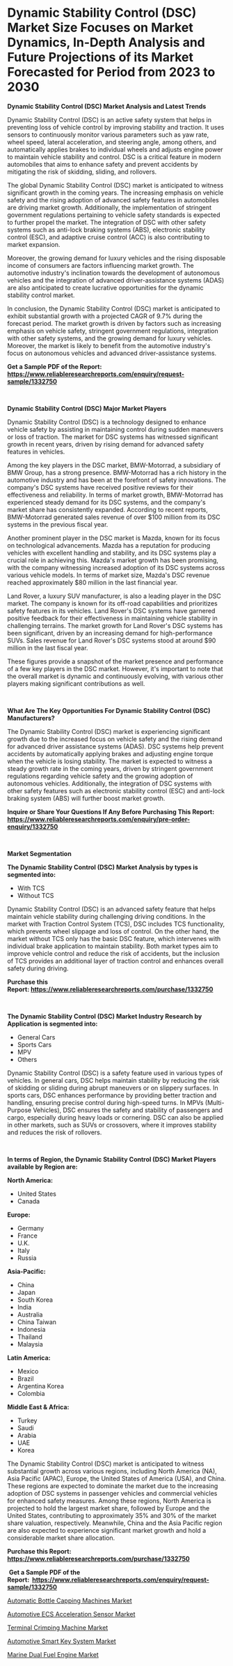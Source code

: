 <p><h1>Dynamic Stability Control (DSC) Market Size Focuses on Market Dynamics, In-Depth Analysis and Future Projections of its Market Forecasted for Period from 2023 to 2030</h1></p><p><strong>Dynamic Stability Control (DSC) Market Analysis and Latest Trends</strong></p>
<p><p>Dynamic Stability Control (DSC) is an active safety system that helps in preventing loss of vehicle control by improving stability and traction. It uses sensors to continuously monitor various parameters such as yaw rate, wheel speed, lateral acceleration, and steering angle, among others, and automatically applies brakes to individual wheels and adjusts engine power to maintain vehicle stability and control. DSC is a critical feature in modern automobiles that aims to enhance safety and prevent accidents by mitigating the risk of skidding, sliding, and rollovers.</p><p>The global Dynamic Stability Control (DSC) market is anticipated to witness significant growth in the coming years. The increasing emphasis on vehicle safety and the rising adoption of advanced safety features in automobiles are driving market growth. Additionally, the implementation of stringent government regulations pertaining to vehicle safety standards is expected to further propel the market. The integration of DSC with other safety systems such as anti-lock braking systems (ABS), electronic stability control (ESC), and adaptive cruise control (ACC) is also contributing to market expansion.</p><p>Moreover, the growing demand for luxury vehicles and the rising disposable income of consumers are factors influencing market growth. The automotive industry's inclination towards the development of autonomous vehicles and the integration of advanced driver-assistance systems (ADAS) are also anticipated to create lucrative opportunities for the dynamic stability control market.</p><p>In conclusion, the Dynamic Stability Control (DSC) market is anticipated to exhibit substantial growth with a projected CAGR of 9.7% during the forecast period. The market growth is driven by factors such as increasing emphasis on vehicle safety, stringent government regulations, integration with other safety systems, and the growing demand for luxury vehicles. Moreover, the market is likely to benefit from the automotive industry's focus on autonomous vehicles and advanced driver-assistance systems.</p></p>
<p><strong>Get a Sample PDF of the Report:&nbsp; <a href="https://www.reliableresearchreports.com/enquiry/request-sample/1332750">https://www.reliableresearchreports.com/enquiry/request-sample/1332750</a></strong></p>
<p>&nbsp;</p>
<p><strong>Dynamic Stability Control (DSC) Major Market Players</strong></p>
<p><p>Dynamic Stability Control (DSC) is a technology designed to enhance vehicle safety by assisting in maintaining control during sudden maneuvers or loss of traction. The market for DSC systems has witnessed significant growth in recent years, driven by rising demand for advanced safety features in vehicles.</p><p>Among the key players in the DSC market, BMW-Motorrad, a subsidiary of BMW Group, has a strong presence. BMW-Motorrad has a rich history in the automotive industry and has been at the forefront of safety innovations. The company's DSC systems have received positive reviews for their effectiveness and reliability. In terms of market growth, BMW-Motorrad has experienced steady demand for its DSC systems, and the company's market share has consistently expanded. According to recent reports, BMW-Motorrad generated sales revenue of over $100 million from its DSC systems in the previous fiscal year.</p><p>Another prominent player in the DSC market is Mazda, known for its focus on technological advancements. Mazda has a reputation for producing vehicles with excellent handling and stability, and its DSC systems play a crucial role in achieving this. Mazda's market growth has been promising, with the company witnessing increased adoption of its DSC systems across various vehicle models. In terms of market size, Mazda's DSC revenue reached approximately $80 million in the last financial year.</p><p>Land Rover, a luxury SUV manufacturer, is also a leading player in the DSC market. The company is known for its off-road capabilities and prioritizes safety features in its vehicles. Land Rover's DSC systems have garnered positive feedback for their effectiveness in maintaining vehicle stability in challenging terrains. The market growth for Land Rover's DSC systems has been significant, driven by an increasing demand for high-performance SUVs. Sales revenue for Land Rover's DSC systems stood at around $90 million in the last fiscal year.</p><p>These figures provide a snapshot of the market presence and performance of a few key players in the DSC market. However, it's important to note that the overall market is dynamic and continuously evolving, with various other players making significant contributions as well.</p></p>
<p>&nbsp;</p>
<p><strong>What Are The Key Opportunities For Dynamic Stability Control (DSC) Manufacturers?</strong></p>
<p><p>The Dynamic Stability Control (DSC) market is experiencing significant growth due to the increased focus on vehicle safety and the rising demand for advanced driver assistance systems (ADAS). DSC systems help prevent accidents by automatically applying brakes and adjusting engine torque when the vehicle is losing stability. The market is expected to witness a steady growth rate in the coming years, driven by stringent government regulations regarding vehicle safety and the growing adoption of autonomous vehicles. Additionally, the integration of DSC systems with other safety features such as electronic stability control (ESC) and anti-lock braking system (ABS) will further boost market growth.</p></p>
<p><strong>Inquire or Share Your Questions If Any Before Purchasing This Report: <a href="https://www.reliableresearchreports.com/enquiry/pre-order-enquiry/1332750">https://www.reliableresearchreports.com/enquiry/pre-order-enquiry/1332750</a></strong></p>
<p>&nbsp;</p>
<p><strong>Market Segmentation</strong></p>
<p><strong>The Dynamic Stability Control (DSC) Market Analysis by types is segmented into:</strong></p>
<p><ul><li>With TCS</li><li>Without TCS</li></ul></p>
<p><p>Dynamic Stability Control (DSC) is an advanced safety feature that helps maintain vehicle stability during challenging driving conditions. In the market with Traction Control System (TCS), DSC includes TCS functionality, which prevents wheel slippage and loss of control. On the other hand, the market without TCS only has the basic DSC feature, which intervenes with individual brake application to maintain stability. Both market types aim to improve vehicle control and reduce the risk of accidents, but the inclusion of TCS provides an additional layer of traction control and enhances overall safety during driving.</p></p>
<p><strong>Purchase this Report:&nbsp;<a href="https://www.reliableresearchreports.com/purchase/1332750">https://www.reliableresearchreports.com/purchase/1332750</a></strong></p>
<p>&nbsp;</p>
<p><strong>The Dynamic Stability Control (DSC) Market Industry Research by Application is segmented into:</strong></p>
<p><ul><li>General Cars</li><li>Sports Cars</li><li>MPV</li><li>Others</li></ul></p>
<p><p>Dynamic Stability Control (DSC) is a safety feature used in various types of vehicles. In general cars, DSC helps maintain stability by reducing the risk of skidding or sliding during abrupt maneuvers or on slippery surfaces. In sports cars, DSC enhances performance by providing better traction and handling, ensuring precise control during high-speed turns. In MPVs (Multi-Purpose Vehicles), DSC ensures the safety and stability of passengers and cargo, especially during heavy loads or cornering. DSC can also be applied in other markets, such as SUVs or crossovers, where it improves stability and reduces the risk of rollovers.</p></p>
<p>&nbsp;</p>
<p><strong>In terms of Region, the Dynamic Stability Control (DSC) Market Players available by Region are:</strong></p>
<p>
    <p> <strong> North America: </strong>
        <ul>
            <li>United States</li>
            <li>Canada</li>
        </ul>
        </p> 
    <p> <strong> Europe: </strong>
        <ul>
            <li>Germany</li>
            <li>France</li>
            <li>U.K.</li>
            <li>Italy</li>
            <li>Russia</li>
        </ul>
        </p> 
    <p> <strong> Asia-Pacific: </strong>
        <ul>
            <li>China</li>
            <li>Japan</li>
            <li>South Korea</li>
            <li>India</li>
            <li>Australia</li>
            <li>China Taiwan</li>
            <li>Indonesia</li>
            <li>Thailand</li>
            <li>Malaysia</li>
        </ul>
        </p> 
    <p> <strong> Latin America: </strong>
        <ul>
            <li>Mexico</li>
            <li>Brazil</li>
            <li>Argentina Korea</li>
            <li>Colombia</li>
        </ul>
        </p> 
    <p> <strong> Middle East & Africa: </strong>
        <ul>
            <li>Turkey</li>
            <li>Saudi</li>
            <li>Arabia</li>
            <li>UAE</li>
            <li>Korea</li>
        </ul>
    </p>
    </p>
<p><p>The Dynamic Stability Control (DSC) market is anticipated to witness substantial growth across various regions, including North America (NA), Asia Pacific (APAC), Europe, the United States of America (USA), and China. These regions are expected to dominate the market due to the increasing adoption of DSC systems in passenger vehicles and commercial vehicles for enhanced safety measures. Among these regions, North America is projected to hold the largest market share, followed by Europe and the United States, contributing to approximately 35% and 30% of the market share valuation, respectively. Meanwhile, China and the Asia Pacific region are also expected to experience significant market growth and hold a considerable market share allocation.</p></p>
<p><strong>Purchase this Report: <a href="https://www.reliableresearchreports.com/purchase/1332750">https://www.reliableresearchreports.com/purchase/1332750</a></strong></p>
<p>&nbsp;<strong>Get a Sample PDF of the Report:&nbsp;&nbsp;<a href="https://www.reliableresearchreports.com/enquiry/request-sample/1332750">https://www.reliableresearchreports.com/enquiry/request-sample/1332750</a></strong></p>
<p><strong></strong></p>
<p><p><a href="https://medium.com/@caylawisoky8698/automatic-bottle-capping-machines-market-analysis-and-sze-forecasted-for-period-from-2023-to-2030-9f918f032adf">Automatic Bottle Capping Machines Market</a></p><p><a href="https://github.com/aashishrp02/Market-Research-Report-List-1/blob/main/automotive-ecs-acceleration-sensor-market.md">Automotive ECS Acceleration Sensor Market</a></p><p><a href="https://medium.com/@abbieparker1964/analyzing-terminal-crimping-machine-market-global-industry-perspective-and-forecast-2023-to-2030-ad3899606790">Terminal Crimping Machine Market</a></p><p><a href="https://github.com/aashishrp/Market-Research-Report-List-1/blob/main/automotive-smart-key-system-market.md">Automotive Smart Key System Market</a></p><p><a href="https://www.linkedin.com/pulse/decoding-marine-dual-fuel-engine-market-deep-dive-latest-lpi9e/">Marine Dual Fuel Engine Market</a></p></p>